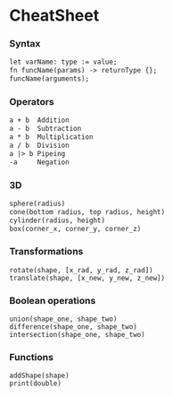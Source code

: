 # CheatSheet


### Syntax
```txt
let varName: type := value;
fn funcName(params) -> returnType {};
funcName(arguments);
```


### Operators
```txt
a + b  Addition
a - b  Subtraction
a * b  Multiplication
a / b  Division
a |> b Pipeing
-a     Negation
```

### 3D 
```txt
sphere(radius)
cone(bottom radius, top radius, height)
cylinder(radius, height)
box(corner_x, corner_y, corner_z)
```

### Transformations 
```
rotate(shape, [x_rad, y_rad, z_rad])
translate(shape, [x_new, y_new, z_new])
```

### Boolean operations
```
union(shape_one, shape_two)
difference(shape_one, shape_two)
intersection(shape_one, shape_two)
```

### Functions
```
addShape(shape)
print(double)
```

